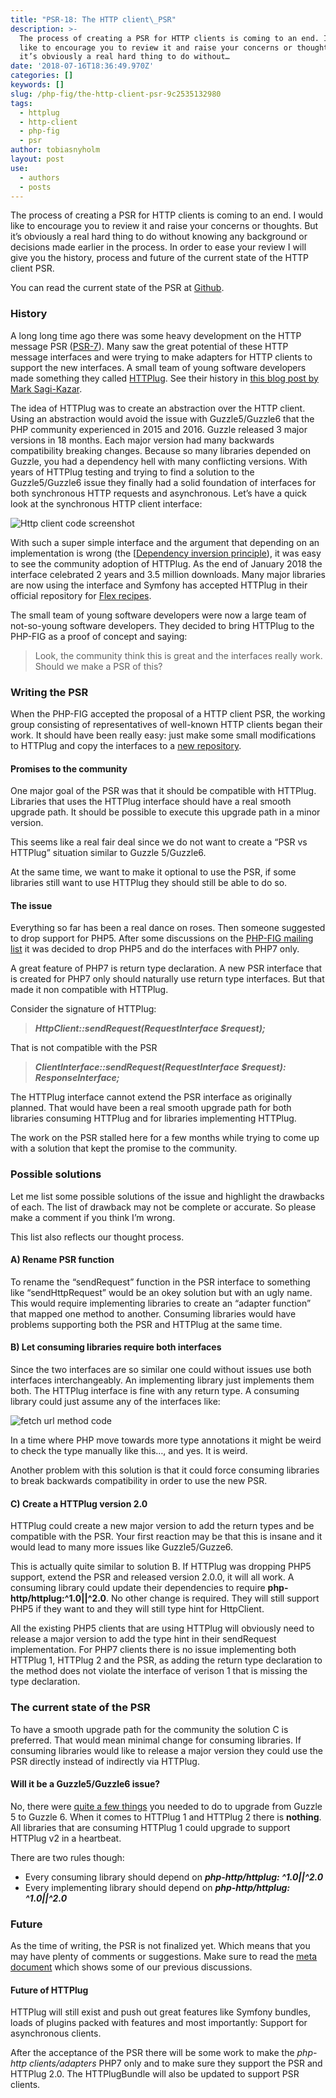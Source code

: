 ```yaml
---
title: "PSR-18: The HTTP client\_PSR"
description: >-
  The process of creating a PSR for HTTP clients is coming to an end. I would
  like to encourage you to review it and raise your concerns or thoughts. But
  it’s obviously a real hard thing to do without…
date: '2018-07-16T18:36:49.970Z'
categories: []
keywords: []
slug: /php-fig/the-http-client-psr-9c2535132980
tags:
  - httplug
  - http-client
  - php-fig
  - psr
author: tobiasnyholm
layout: post
use:
  - authors
  - posts
---
```



The process of creating a PSR for HTTP clients is coming to an end. I would like to encourage you to review it and raise your concerns or thoughts. But it’s obviously a real hard thing to do without knowing any background or decisions made earlier in the process. In order to ease your review I will give you the history, process and future of the current state of the HTTP client PSR.

You can read the current state of the PSR at [Github](https://github.com/php-fig/fig-standards/tree/master/proposed/http-client).

### History

A long long time ago there was some heavy development on the HTTP message PSR ([PSR-7](https://www.php-fig.org/psr/psr-7/)). Many saw the great potential of these HTTP message interfaces and were trying to make adapters for HTTP clients to support the new interfaces. A small team of young software developers made something they called [HTTPlug](http://httplug.io/). See their history in [this blog post by Mark Sagi-Kazar](https://sagikazarmark.hu/blog/2016/12/11/a-year-of-httplug/).

The idea of HTTPlug was to create an abstraction over the HTTP client. Using an abstraction would avoid the issue with Guzzle5/Guzzle6 that the PHP community experienced in 2015 and 2016. Guzzle released 3 major versions in 18 months. Each major version had many backwards compatibility breaking changes. Because so many libraries depended on Guzzle, you had a dependency hell with many conflicting versions. With years of HTTPlug testing and trying to find a solution to the Guzzle5/Guzzle6 issue they finally had a solid foundation of interfaces for both synchronous HTTP requests and asynchronous. Let’s have a quick look at the synchronous HTTP client interface:

![Http client code screenshot](/img/blog/0__sNwRH1CfEEAwp__mu.jpg)

With such a super simple interface and the argument that depending on an implementation is wrong (the \[[Dependency inversion principle](https://en.wikipedia.org/wiki/Dependency_inversion_principle)), it was easy to see the community adoption of HTTPlug. As the end of January 2018 the interface celebrated 2 years and 3.5 million downloads. Many major libraries are now using the interface and Symfony has accepted HTTPlug in their official repository for [Flex recipes](http://fabien.potencier.org/symfony4-demo.html).

The small team of young software developers were now a large team of not-so-young software developers. They decided to bring HTTPlug to the PHP-FIG as a proof of concept and saying:

> Look, the community think this is great and the interfaces really work. Should we make a PSR of this?

### Writing the PSR

When the PHP-FIG accepted the proposal of a HTTP client PSR, the working group consisting of representatives of well-known HTTP clients began their work. It should have been really easy: just make some small modifications to HTTPlug and copy the interfaces to a [new repository](https://github.com/php-fig/http-client).

#### Promises to the community

One major goal of the PSR was that it should be compatible with HTTPlug. Libraries that uses the HTTPlug interface should have a real smooth upgrade path. It should be possible to execute this upgrade path in a minor version.

This seems like a real fair deal since we do not want to create a “PSR vs HTTPlug” situation similar to Guzzle 5/Guzzle6.

At the same time, we want to make it optional to use the PSR, if some libraries still want to use HTTPlug they should still be able to do so.

#### The issue

Everything so far has been a real dance on roses. Then someone suggested to drop support for PHP5. After some discussions on the [PHP-FIG mailing list](https://groups.google.com/forum/#!topic/php-fig/DknNTZumojM) it was decided to drop PHP5 and do the interfaces with PHP7 only.

A great feature of PHP7 is return type declaration. A new PSR interface that is created for PHP7 only should naturally use return type interfaces. But that made it non compatible with HTTPlug.

Consider the signature of HTTPlug:

> **_HttpClient::sendRequest(RequestInterface $request);_**

That is not compatible with the PSR

> **_ClientInterface::sendRequest(RequestInterface $request): ResponseInterface;_**

The HTTPlug interface cannot extend the PSR interface as originally planned. That would have been a real smooth upgrade path for both libraries consuming HTTPlug and for libraries implementing HTTPlug.

The work on the PSR stalled here for a few months while trying to come up with a solution that kept the promise to the community.

### Possible solutions

Let me list some possible solutions of the issue and highlight the drawbacks of each. The list of drawback may not be complete or accurate. So please make a comment if you think I’m wrong.

This list also reflects our thought process.

#### A) Rename PSR function

To rename the “sendRequest” function in the PSR interface to something like “sendHttpRequest” would be an okey solution but with an ugly name. This would require implementing libraries to create an “adapter function” that mapped one method to another. Consuming libraries would have problems supporting both the PSR and HTTPlug at the same time.

#### B) Let consuming libraries require both interfaces

Since the two interfaces are so similar one could without issues use both interfaces interchangeably. An implementing library just implements them both. The HTTPlug interface is fine with any return type. A consuming library could just assume any of the interfaces like:

![fetch url method code](/img/blog/0__3WDJwk6D5fiZQVzT.jpg)

In a time where PHP move towards more type annotations it might be weird to check the type manually like this…, and yes. It is weird.

Another problem with this solution is that it could force consuming libraries to break backwards compatibility in order to use the new PSR.

#### C) Create a HTTPlug version 2.0

HTTPlug could create a new major version to add the return types and be compatible with the PSR. Your first reaction may be that this is insane and it would lead to many more issues like Guzzle5/Guzze6.

This is actually quite similar to solution B. If HTTPlug was dropping PHP5 support, extend the PSR and released version 2.0.0, it will all work. A consuming library could update their dependencies to require **php-http/httplug:^1.0||^2.0**. No other change is required. They will still support PHP5 if they want to and they will still type hint for HttpClient.

All the existing PHP5 clients that are using HTTPlug will obviously need to release a major version to add the type hint in their sendRequest implementation. For PHP7 clients there is no issue implementing both HTTPlug 1, HTTPlug 2 and the PSR, as adding the return type declaration to the method does not violate the interface of verison 1 that is missing the type declaration.

### The current state of the PSR

To have a smooth upgrade path for the community the solution C is preferred. That would mean minimal change for consuming libraries. If consuming libraries would like to release a major version they could use the PSR directly instead of indirectly via HTTPlug.

#### Will it be a Guzzle5/Guzzle6 issue?

No, there were [quite a few things](https://github.com/guzzle/guzzle/blob/master/UPGRADING.md#50-to-60) you needed to do to upgrade from Guzzle 5 to Guzzle 6. When it comes to HTTPlug 1 and HTTPlug 2 there is **nothing**. All libraries that are consuming HTTPlug 1 could upgrade to support HTTPlug v2 in a heartbeat.

There are two rules though:

*   Every consuming library should depend on **_php-http/httplug: ^1.0||^2.0_**
*   Every implementing library should depend on **_php-http/httplug: ^1.0||^2.0_**

### Future

As the time of writing, the PSR is not finalized yet. Which means that you may have plenty of comments or suggestions. Make sure to read the [meta document](https://github.com/php-fig/fig-standards/blob/master/proposed/http-client/http-client-meta.md) which shows some of our previous discussions.

#### Future of HTTPlug

HTTPlug will still exist and push out great features like Symfony bundles, loads of plugins packed with features and most importantly: Support for asynchronous clients.

After the acceptance of the PSR there will be some work to make the _php-http clients/adapters_ PHP7 only and to make sure they support the PSR and HTTPlug 2.0. The HTTPlugBundle will also be updated to support PSR clients.
